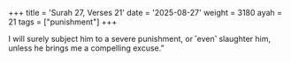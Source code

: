 +++
title = 'Surah 27, Verses 21'
date = '2025-08-27'
weight = 3180
ayah = 21
tags = ["punishment"]
+++

I will surely subject him to a severe punishment, or ˹even˺ slaughter him, unless he brings me a compelling excuse.”
